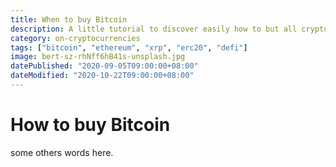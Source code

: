 ```yaml
---
title: When to buy Bitcoin
description: A little tutorial to discover easily how to but all cryptocurrencies around the world
category: on-cryptocurrencies
tags: ["bitcoin", "ethereum", "xrp", "erc20", "defi"]
image: bert-sz-rhNff6hB41s-unsplash.jpg
datePublished: "2020-09-05T09:00:00+08:00"
dateModified: "2020-10-22T09:00:00+08:00"
---
```


# How to buy Bitcoin

some others words here.
